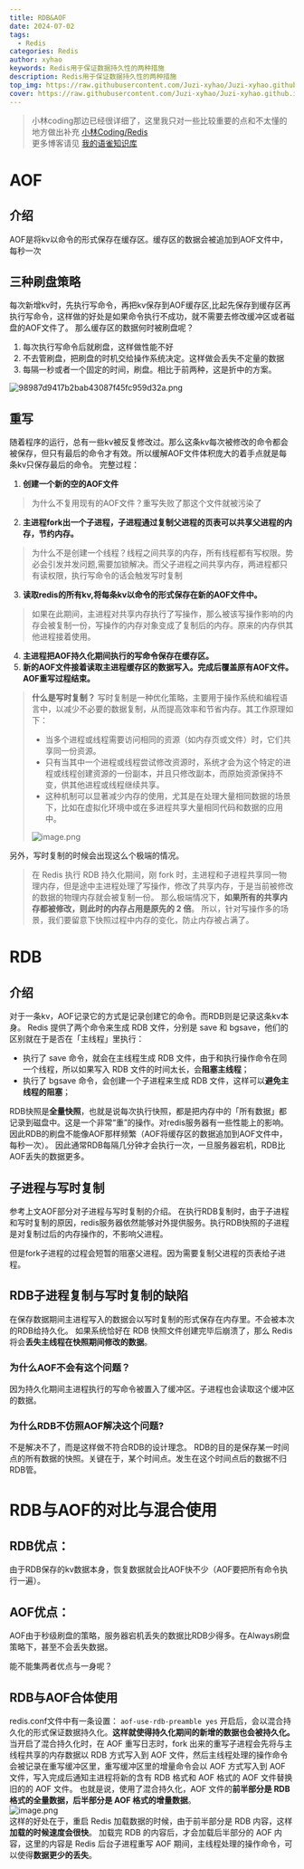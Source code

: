 ```yaml
---
title: RDB&AOF
date: 2024-07-02
tags:
  - Redis
categories: Redis
author: xyhao
keywords: Redis用于保证数据持久性的两种措施
description: Redis用于保证数据持久性的两种措施
top_img: https://raw.githubusercontent.com/Juzi-xyhao/Juzi-xyhao.github.io/master/assets/articleCover/Redis.png
cover: https://raw.githubusercontent.com/Juzi-xyhao/Juzi-xyhao.github.io/master/assets/articleCover/Redis.png
---
```


> 小林coding那边已经很详细了，这里我只对一些比较重要的点和不太懂的地方做出补充
> [小林Coding/Redis](https://xiaolincoding.com/redis/)  
> 更多博客请见 [我的语雀知识库](https://www.yuque.com/u41117719/xd1qgc)

#  AOF
## 介绍
AOF是将kv以命令的形式保存在缓存区。缓存区的数据会被追加到AOF文件中，每秒一次
## 三种刷盘策略
每次新增kv时，先执行写命令，再把kv保存到AOF缓存区,比起先保存到缓存区再执行写命令，这样做的好处是如果命令执行不成功，就不需要去修改缓冲区或者磁盘的AOF文件了。
那么缓存区的数据何时被刷盘呢？

1. 每次执行写命令后就刷盘，这样做性能不好
2. 不去管刷盘，把刷盘的时机交给操作系统决定。这样做会丢失不定量的数据
3. 每隔一秒或者一个固定的时间，刷盘。相比于前两种，这是折中的方案。

![98987d9417b2bab43087f45fc959d32a.png](https://raw.githubusercontent.com/Juzi-xyhao/Juzi-xyhao.github.io/master/assets/articleSource/2024-07-02-AOF&RDB/img_2.png)

## 重写
随着程序的运行，总有一些kv被反复修改过。那么这条kv每次被修改的命令都会被保存，但只有最后的命令才有效。所以缓解AOF文件体积庞大的着手点就是每条kv只保存最后的命令。
完整过程：

1. **创建一个新的空的AOF文件**
> 为什么不复用现有的AOF文件？重写失败了那这个文件就被污染了

2. **主进程fork出一个子进程，子进程通过复制父进程的页表可以共享父进程的内存，节约内存。**
> 为什么不是创建一个线程？线程之间共享的内存，所有线程都有写权限。势必会引发并发问题,需要加锁解决。而父子进程之间共享内存，两进程都只有读权限，执行写命令的话会触发写时复制

3. **读取redis的所有kv,将每条kv以命令的形式保存在新的AOF文件中。**
> 如果在此期间，主进程对共享内存执行了写操作，那么被该写操作影响的内存会被复制一份，写操作的内存对象变成了复制后的内存。原来的内存供其他进程接着使用。

4. **主进程把AOF持久化期间执行的写命令保存在缓存区。**
5. **新的AOF文件接着读取主进程缓存区的数据写入。完成后覆盖原有AOF文件。AOF重写过程结束。**

> **什么是写时复制？**
> 写时复制是一种优化策略，主要用于操作系统和编程语言中，以减少不必要的数据复制，从而提高效率和节省内存。其工作原理如下：
> - 当多个进程或线程需要访问相同的资源（如内存页或文件）时，它们共享同一份资源。
> - 只有当其中一个进程或线程尝试修改资源时，系统才会为这个特定的进程或线程创建资源的一份副本，并且只修改副本，而原始资源保持不变，供其他进程或线程继续共享。
> - 这种机制可以显著减少内存的使用，尤其是在处理大量相同数据的场景下，比如在虚拟化环境中或在多进程共享大量相同代码和数据的应用中。
> 
> ![image.png](https://raw.githubusercontent.com/Juzi-xyhao/Juzi-xyhao.github.io/master/assets/articleSource/2024-07-02-AOF&RDB/img_1.png)
> 
另外，写时复制的时候会出现这么个极端的情况。
> 在 Redis 执行 RDB 持久化期间，刚 fork 时，主进程和子进程共享同一物理内存，但是途中主进程处理了写操作，修改了共享内存，于是当前被修改的数据的物理内存就会被复制一份。
> 那么极端情况下，**如果所有的共享内存都被修改，则此时的内存占用是原先的 2 倍**。
> 所以，针对写操作多的场景，我们要留意下快照过程中内存的变化，防止内存被占满了。




# RDB
## 介绍
对于一条kv，AOF记录它的方式是记录创建它的命令。而RDB则是记录这条kv本身。
Redis 提供了两个命令来生成 RDB 文件，分别是 save 和 bgsave，他们的区别就在于是否在「主线程」里执行：

- 执行了 save 命令，就会在主线程生成 RDB 文件，由于和执行操作命令在同一个线程，所以如果写入 RDB 文件的时间太长，会**阻塞主线程**；
- 执行了 bgsave 命令，会创建一个子进程来生成 RDB 文件，这样可以**避免主线程的阻塞**；

RDB快照是**全量快照**，也就是说每次执行快照，都是把内存中的「所有数据」都记录到磁盘中。这是一个非常“重”的操作。对redis服务器有一些性能上的影响。因此RDB的刷盘不能像AOF那样频繁（AOF将缓存区的数据追加到AOF文件中，每秒一次）。
因此通常RDB每隔几分钟才会执行一次，一旦服务器宕机，RDB比AOF丢失的数据更多。

## 子进程与写时复制
参考上文AOF部分对子进程与写时复制的介绍。
在执行RDB复制时，由于子进程和写时复制的原因，redis服务器依然能够对外提供服务。执行RDB快照的子进程是对复制过后的内存操作的，不影响父进程。

但是fork子进程的过程会短暂的阻塞父进程。因为需要复制父进程的页表给子进程。
## RDB子进程复制与写时复制的缺陷
在保存数据期间主进程写入的数据会以写时复制的形式保存在内存里。不会被本次的RDB给持久化。
如果系统恰好在 RDB 快照文件创建完毕后崩溃了，那么 Redis 将会**丢失主线程在快照期间修改的数据**。
### 为什么AOF不会有这个问题？
因为持久化期间主进程执行的写命令被置入了缓冲区。子进程也会读取这个缓冲区的数据。
### 为什么RDB不仿照AOF解决这个问题?
不是解决不了，而是这样做不符合RDB的设计理念。
RDB的目的是保存某一时间点的所有数据的快照。关键在于，某个时间点。发生在这个时间点后的数据不归RDB管。

# RDB与AOF的对比与混合使用
## RDB优点：
由于RDB保存的kv数据本身，恢复数据就会比AOF快不少（AOF要把所有命令执行一遍）。

## AOF优点：
AOF由于秒级刷盘的策略，服务器宕机丢失的数据比RDB少得多。在Always刷盘策略下，甚至不会丢失数据。



能不能集两者优点与一身呢？
## RDB与AOF合体使用
redis.conf文件中有一条设置：
`aof-use-rdb-preamble yes`
开启后，会以混合持久化的形式保证数据持久化。**这样就使得持久化期间的新增的数据也会被持久化。**
当开启了混合持久化时，在 AOF 重写日志时，fork 出来的重写子进程会先将与主线程共享的内存数据以 RDB 方式写入到 AOF 文件，然后主线程处理的操作命令会被记录在重写缓冲区里，重写缓冲区里的增量命令会以 AOF 方式写入到 AOF 文件，写入完成后通知主进程将新的含有 RDB 格式和 AOF 格式的 AOF 文件替换旧的的 AOF 文件。
也就是说，使用了混合持久化，AOF 文件的**前半部分是 RDB 格式的全量数据，后半部分是 AOF 格式的增量数据**。  
![image.png](https://raw.githubusercontent.com/Juzi-xyhao/Juzi-xyhao.github.io/master/assets/articleSource/2024-07-02-AOF&RDB/img.png)  
这样的好处在于，重启 Redis 加载数据的时候，由于前半部分是 RDB 内容，这样**加载的时候速度会很快**。
加载完 RDB 的内容后，才会加载后半部分的 AOF 内容，这里的内容是 Redis 后台子进程重写 AOF 期间，主线程处理的操作命令，可以使得**数据更少的丢失**。

